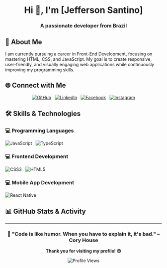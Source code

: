 <div align="center">

# Hi 👋, I'm [Jefferson Santino]

### A passionate developer from Brazil

</div>

## 🚀 About Me

I am currently pursuing a career in Front-End Development, focusing on mastering HTML, CSS, and JavaScript. My goal is to create responsive, user-friendly, and visually engaging web applications while continuously improving my programming skills.

## 🌐 Connect with Me

<div align="center">

[![GitHub](https://img.shields.io/badge/GitHub-181717?style=for-the-badge&logo=github&logoColor=white)](https://github.com/jeffribeiro1)&nbsp;&nbsp;&nbsp;[![LinkedIn](https://img.shields.io/badge/LinkedIn-0A66C2?style=for-the-badge&logo=linkedin&logoColor=white)](https://linkedin.com/jeffersonsantino)&nbsp;&nbsp;&nbsp;[![Facebook](https://img.shields.io/badge/Facebook-1877F2?style=for-the-badge&logo=facebook&logoColor=white)](https://facebook.com/jefreysantino)&nbsp;&nbsp;&nbsp;[![Instagram](https://img.shields.io/badge/Instagram-E4405F?style=for-the-badge&logo=instagram&logoColor=white)](https://instagram.com/jeffsantino)

</div>

## 🛠️ Skills & Technologies

### 💻 Programming Languages

![JavaScript](https://img.shields.io/badge/JavaScript-F7DF1E?style=for-the-badge&logo=javascript&logoColor=black)&nbsp;&nbsp;&nbsp;![TypeScript](https://img.shields.io/badge/TypeScript-3178C6?style=for-the-badge&logo=typescript&logoColor=white)

### 💻 Frontend Development

![CSS3](https://img.shields.io/badge/CSS3-1572B6?style=for-the-badge&logo=css3&logoColor=white)&nbsp;&nbsp;&nbsp;![HTML5](https://img.shields.io/badge/HTML5-E34F26?style=for-the-badge&logo=html5&logoColor=white)

### 💻 Mobile App Development

![React Native](https://img.shields.io/badge/React%20Native-61DAFB?style=for-the-badge&logo=react&logoColor=white)

## 📊 GitHub Stats & Activity

<div align="center">

<!-- GitHub Stats Card: GitHub username required -->

<!-- Visitor Count Badge: GitHub username required -->

<!-- GitHub Trophy: GitHub username required -->

</div>

---

<div align="center">

### 🎯 "Code is like humor. When you have to explain it, it's bad." – Cory House

**Thank you for visiting my profile! 😊**

![Profile Views](https://komarev.com/ghpvc/?username=yourusername&color=brightgreen&style=flat-square&label=Profile+Views)

</div>
